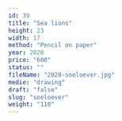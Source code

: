 ```yaml
---
id: 39
title: "Sea lions"
height: 23
width: 17
method: "Pencil on paper"
year: 2020
price: "600"
status: ""
fileName: "2020-soeloever.jpg"
medie: "drawing"
draft: "false"
slug: "soeloever"
weight: "110"
---
```

